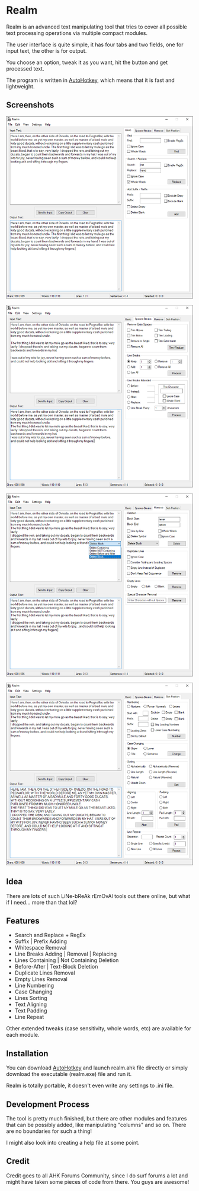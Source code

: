 # Realm

Realm is an advanced text manipulating tool that tries to cover all possible text processing operations via multiple compact modules.

The user interface is quite simple, it has four tabs and two fields, one for input text, the other is for output. 

You choose an option, tweak it as you want, hit the button and get processed text.

The program is written in [AutoHotkey](https://www.autohotkey.com/), which means that it is fast and lightweight.

## Screenshots

![Tab 1](https://github.com/finnjest/Realm/blob/main/images/tab%201.png)

![Tab 2](https://github.com/finnjest/Realm/blob/main/images/tab%202.png)

![Tab 3](https://github.com/finnjest/Realm/blob/main/images/tab%203.png)

![Tab 4](https://github.com/finnjest/Realm/blob/main/images/tab%204.png)

## Idea

There are lots of such LiNe-bReAk rEmOvAl tools out there online, but what if I need... more than that lol?

## Features

* Search and Replace + RegEx
* Suffix | Prefix Adding
* Whitespace Removal
* Line Breaks Adding | Removal | Replacing
* Lines Containing | Not Containing  Deletion
* Before-After | Text-Block Deletion
* Duplicate Lines Removal
* Empty Lines Removal
* Line Numbering
* Case Changing
* Lines Sorting
* Text Aligning
* Text Padding
* Line Repeat

Other extended tweaks (case sensitivity, whole words, etc) are available for each module.
## Installation

You can download [AutoHotkey](https://www.autohotkey.com/) and launch realm.ahk file directly or simply download the executable (realm.exe) file and run it.

Realm is totally portable, it doesn't even write any settings to .ini file.

## Development Process 

The tool is pretty much finished, but there are other modules and features that can be possibly added, like manipulating "columns" and so on. There are no boundaries for such a thing!

I might also look into creating a help file at some point.

## Credit 

Credit goes to all AHK Forums Community, since I do surf forums a lot and might have taken some pieces of code from there. You guys are awesome!
